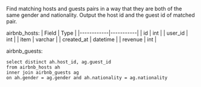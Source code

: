 Find matching hosts and guests pairs in a way that they are both of the same gender and nationality.
Output the host id and the guest id of matched pair.

airbnb_hosts:
| Field      | Type      |
|------------|-----------|
| id         | int       |
| user_id    | int       |
| item       | varchar   |
| created_at | datetime  |
| revenue    | int       |

airbnb_guests:

```
select distinct ah.host_id, ag.guest_id
from airbnb_hosts ah
inner join airbnb_guests ag
on ah.gender = ag.gender and ah.nationality = ag.nationality
```
